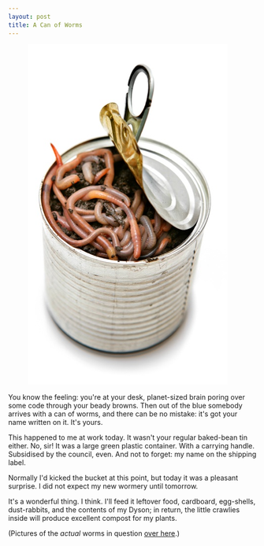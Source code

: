 ```yaml
---
layout: post
title: A Can of Worms
---
```


<figure>
  <img alt="Can of Worms" src="/images/2007/06/can-of-worms.jpg">
</figure>

You know the feeling: you're at your desk, planet-sized brain poring over some code
through your beady browns. Then out of the blue somebody arrives with a can of worms, and
there can be no mistake: it's got your name written on it. It's yours.

This happened to me at work today. It wasn't your regular baked-bean tin either. No, sir!
It was a large green plastic container. With a carrying handle. Subsidised by the council,
even. And not to forget: my name on the shipping label.

Normally I'd kicked the bucket at this point, but today it was a pleasant surprise. I did
not expect my new wormery until tomorrow.

It's a wonderful thing. I think. I'll feed it leftover food, cardboard, egg-shells,
dust-rabbits, and the contents of my Dyson; in return, the little crawlies inside will
produce excellent compost for my plants.

(Pictures of the <em>actual</em> worms in question <a
href="http://tribalplatypus.wordpress.com/2007/06/05/worms/">over here</a>.)

